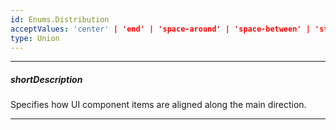 ```yaml
---
id: Enums.Distribution
acceptValues: 'center' | 'end' | 'space-around' | 'space-between' | 'start'
type: Union
---
```

---
##### shortDescription
Specifies how UI component items are aligned along the main direction.

---
<!--
dxBoxOptions.align(/api-reference/10 UI Components/dxBox/1 Configuration/align.md)(ui/box.d.ts)
-->